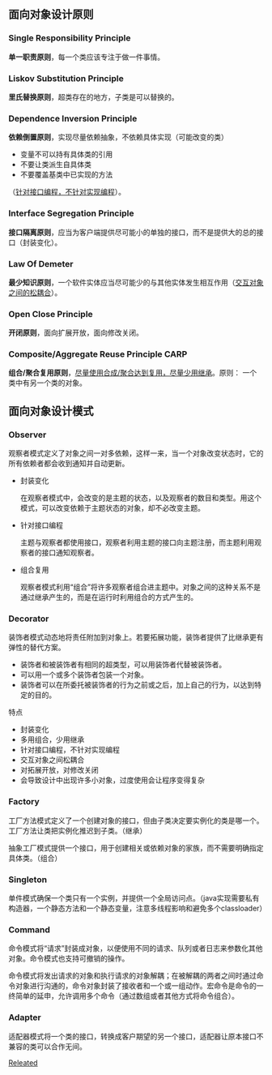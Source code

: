 ## 面向对象设计原则

### Single Responsibility Principle

**单一职责原则**，每一个类应该专注于做一件事情。

### Liskov Substitution Principle

**里氏替换原则**，超类存在的地方，子类是可以替换的。

### Dependence Inversion Principle

**依赖倒置原则**，实现尽量依赖抽象，不依赖具体实现（可能改变的类）

- 变量不可以持有具体类的引用
- 不要让类派生自具体类
- 不要覆盖基类中已实现的方法

（<u>针对接口编程，不针对实现编程</u>）。

### Interface Segregation Principle

**接口隔离原则**，应当为客户端提供尽可能小的单独的接口，而不是提供大的总的接口（封装变化）。

### Law Of Demeter

**最少知识原则**，一个软件实体应当尽可能少的与其他实体发生相互作用（<u>交互对象之间的松耦合</u>）。

### Open Close Principle

**开闭原则**，面向扩展开放，面向修改关闭。

### Composite/Aggregate Reuse Principle CARP

**组合/聚合复用原则**，<u>尽量使用合成/聚合达到复用，尽量少用继承</u>。原则： 一个类中有另一个类的对象。



## 面向对象设计模式

### Observer

观察者模式定义了对象之间一对多依赖，这样一来，当一个对象改变状态时，它的所有依赖者都会收到通知并自动更新。

- 封装变化

  在观察者模式中，会改变的是主题的状态，以及观察者的数目和类型。用这个模式，可以改变依赖于主题状态的对象，却不必改变主题。

- 针对接口编程

  主题与观察者都使用接口，观察者利用主题的接口向主题注册，而主题利用观察者的接口通知观察者。

- 组合复用

  观察者模式利用“组合”将许多观察者组合进主题中。对象之间的这种关系不是通过继承产生的，而是在运行时利用组合的方式产生的。

### Decorator

装饰者模式动态地将责任附加到对象上。若要拓展功能，装饰者提供了比继承更有弹性的替代方案。

- 装饰者和被装饰者有相同的超类型，可以用装饰者代替被装饰者。
- 可以用一个或多个装饰者包装一个对象。
- 装饰者可以在所委托被装饰者的行为之前或之后，加上自己的行为，以达到特定的目的。

特点

- 封装变化
- 多用组合，少用继承
- 针对接口编程，不针对实现编程
- 交互对象之间松耦合
- 对拓展开放，对修改关闭
- 会导致设计中出现许多小对象，过度使用会让程序变得复杂

### Factory

工厂方法模式定义了一个创建对象的接口，但由子类决定要实例化的类是哪一个。工厂方法让类把实例化推迟到子类。（继承）

抽象工厂模式提供一个接口，用于创建相关或依赖对象的家族，而不需要明确指定具体类。（组合）

### Singleton

单件模式确保一个类只有一个实例，并提供一个全局访问点。（java实现需要私有构造器，一个静态方法和一个静态变量，注意多线程影响和避免多个classloader）

### Command

命令模式将“请求”封装成对象，以便使用不同的请求、队列或者日志来参数化其他对象。命令模式也支持可撤销的操作。

命令模式将发出请求的对象和执行请求的对象解耦；在被解耦的两者之间时通过命令对象进行沟通的，命令对象封装了接收者和一个或一组动作。宏命令是命令的一终简单的延申，允许调用多个命令（通过数组或者其他方式将命令组合）。

### Adapter

适配器模式将一个类的接口，转换成客户期望的另一个接口，适配器让原本接口不兼容的类可以合作无间。



[Releated](<https://github.com/shixy96/utilityRoom/tree/master/DesignPattern>)